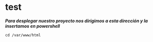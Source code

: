 # test


***Para desplegar nuestro proyecto nos dirigimos a esta dirección y la insertamos en powershell***

```
cd /var/www/html
```